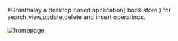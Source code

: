  
#Granthalay
 a desktop based application( book store ) for search,view,update,delete and insert operatinos.

![homepage](../master/image/Capture.png)
